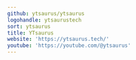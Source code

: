```yaml
---
github: ytsaurus/ytsaurus
logohandle: ytsaurustech
sort: ytsaurus
title: YTsaurus
website: 'https://ytsaurus.tech/'
youtube: 'https://youtube.com/@ytsaurus'
---
```

